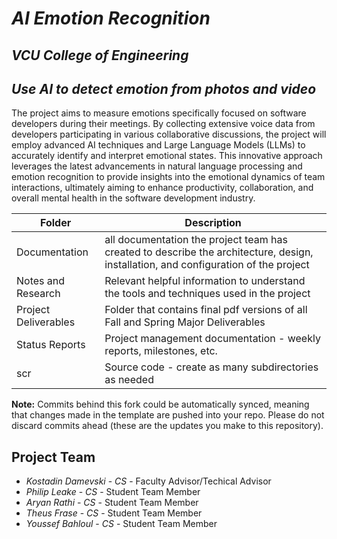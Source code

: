# *AI Emotion Recognition*
## *VCU College of Engineering*
## *Use AI to detect emotion from photos and video*

The project aims to measure emotions specifically focused on software developers during their meetings. By collecting extensive voice data from developers participating in various collaborative discussions, the project will employ advanced AI techniques and Large Language Models (LLMs) to accurately identify and interpret emotional states. This innovative approach leverages the latest advancements in natural language processing and emotion recognition to provide insights into the emotional dynamics of team interactions, ultimately aiming to enhance productivity, collaboration, and overall mental health in the software development industry.

| Folder | Description |
|---|---|
| Documentation |  all documentation the project team has created to describe the architecture, design, installation, and configuration of the project |
| Notes and Research | Relevant helpful information to understand the tools and techniques used in the project |
| Project Deliverables | Folder that contains final pdf versions of all Fall and Spring Major Deliverables |
| Status Reports | Project management documentation - weekly reports, milestones, etc. |
| scr | Source code - create as many subdirectories as needed |

**Note:** Commits behind this fork could be automatically synced, meaning that changes made in the template are pushed into your repo. Please do not discard commits ahead (these are the updates you make to this repository).

## Project Team
- *Kostadin Damevski* - *CS* - Faculty Advisor/Techical Advisor
- *Philip Leake* - *CS* - Student Team Member
- *Aryan Rathi* - *CS* - Student Team Member
- *Theus Frase* - *CS* - Student Team Member
- *Youssef Bahloul* - *CS* - Student Team Member
